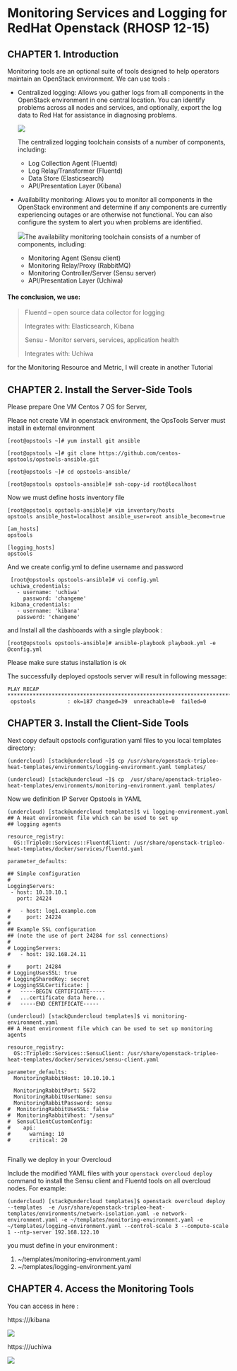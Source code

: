 # Monitoring Services and Logging for RedHat Openstack (RHOSP 12-15)



## CHAPTER 1. Introduction

Monitoring tools are an optional suite of tools designed to help  operators maintain an OpenStack environment. We can use tools : 	

- Centralized logging: Allows you gather logs from all components in  the OpenStack environment in one central location. You can identify  problems across all nodes and services, and optionally, export the log  data to Red Hat for assistance in diagnosing problems.

  

  ![](https://access.redhat.com/webassets/avalon/d/Red_Hat_OpenStack_Platform-15-Monitoring_Tools_Configuration_Guide-en-US/images/bd2b529a7165f6ca66255e1edef13cba/centralised_logging_single_node_fluentd.png)		

  The centralized logging toolchain consists of a number of components, including: 		

  - Log Collection Agent (Fluentd) 				
  - Log Relay/Transformer (Fluentd) 				
  - Data Store (Elasticsearch) 				
  - API/Presentation Layer (Kibana) 				



- Availability monitoring: Allows you to monitor all components in  the OpenStack environment and determine if any components are currently  experiencing outages or are otherwise not functional. You can also  configure the system to alert you when problems are identified. 			

  ![](https://access.redhat.com/webassets/avalon/d/Red_Hat_OpenStack_Platform-15-Monitoring_Tools_Configuration_Guide-en-US/images/f1846718cb48b62661afc70ce8538b7b/availability_monitoring_single_node_sensu.png)The availability monitoring toolchain consists of a number of components, including: 		

  -  Monitoring Agent (Sensu client) 				
  -  Monitoring Relay/Proxy (RabbitMQ) 				
  -  Monitoring Controller/Server (Sensu server) 				
  -  API/Presentation Layer (Uchiwa) 				



#### The conclusion, we use:

> Fluentd – open source data collector for logging
>
> Integrates with: Elasticsearch, Kibana
>
> Sensu - Monitor servers, services, application health
>
> Integrates with: Uchiwa

for the Monitoring Resource and Metric, I will create in another Tutorial



## CHAPTER 2. Install the Server-Side Tools

Please prepare One VM Centos 7 OS for Server,

Please not create VM in openstack environment, the OpsTools Server must install in external environment

```
[root@opstools ~]# yum install git ansible 

[root@opstools ~]# git clone https://github.com/centos-opstools/opstools-ansible.git 

[root@opstools ~]# cd opstools-ansible/ 

[root@opstools opstools-ansible]# ssh-copy-id root@localhost
```

Now we must define hosts inventory file

```
[root@opstools opstools-ansible]# vim inventory/hosts
opstools ansible_host=localhost ansible_user=root ansible_become=true

[am_hosts]
opstools

[logging_hosts]
opstools
```

And we create config.yml to define username and password

```
 [root@opstools opstools-ansible]# vi config.yml
 uchiwa_credentials:
   - username: 'uchiwa'
     password: 'changeme'
 kibana_credentials:
   - username: 'kibana'
   password: 'changeme' 
```

and Install all the dashboards with a single playbook :

```
[root@opstools opstools-ansible]# ansible-playbook playbook.yml -e @config.yml

```

Please make sure status installation is ok

The successfully deployed opstools server will result in following message:

```
PLAY RECAP  *****************************************************************************************************************************************************************************************************************************************************************************************
 opstools          : ok=187 changed=39  unreachable=0  failed=0   
```



## CHAPTER 3. Install the Client-Side Tools

Next copy default opstools configuration yaml files to you local templates directory:

```
(undercloud) [stack@undercloud ~]$ cp /usr/share/openstack-tripleo-heat-templates/environments/logging-environment.yaml templates/

(undercloud) [stack@undercloud ~]$ cp  /usr/share/openstack-tripleo-heat-templates/environments/monitoring-environment.yaml templates/

```

Now we definition IP Server Opstools in YAML

```
(undercloud) [stack@undercloud templates]$ vi logging-environment.yaml
## A Heat environment file which can be used to set up
## logging agents

resource_registry:
  OS::TripleO::Services::FluentdClient: /usr/share/openstack-tripleo-heat-templates/docker/services/fluentd.yaml

parameter_defaults:

## Simple configuration
#
LoggingServers:
 - host: 10.10.10.1
   port: 24224

#   - host: log1.example.com
#     port: 24224
#
## Example SSL configuration
## (note the use of port 24284 for ssl connections)
#
# LoggingServers:
#   - host: 192.168.24.11

#     port: 24284
# LoggingUsesSSL: true
# LoggingSharedKey: secret
# LoggingSSLCertificate: |
#   -----BEGIN CERTIFICATE-----
#   ...certificate data here...
#   -----END CERTIFICATE-----
```



```
(undercloud) [stack@undercloud templates]$ vi monitoring-environment.yaml
## A Heat environment file which can be used to set up monitoring agents

resource_registry:
  OS::TripleO::Services::SensuClient: /usr/share/openstack-tripleo-heat-templates/docker/services/sensu-client.yaml

parameter_defaults:
  MonitoringRabbitHost: 10.10.10.1

  MonitoringRabbitPort: 5672
  MonitoringRabbitUserName: sensu
  MonitoringRabbitPassword: sensu
#  MonitoringRabbitUseSSL: false
#  MonitoringRabbitVhost: "/sensu"
#  SensuClientCustomConfig:
#    api:
#      warning: 10
#      critical: 20


```

Finally we deploy in your Overcloud

Include the modified YAML files with your `openstack overcloud deploy` command to install the Sensu client and Fluentd tools on all overcloud nodes. For example: 

```
(undercloud) [stack@undercloud templates]$ openstack overcloud deploy --templates  -e /usr/share/openstack-tripleo-heat-templates/environments/network-isolation.yaml -e network-environment.yaml -e ~/templates/monitoring-environment.yaml -e ~/templates/logging-environment.yaml --control-scale 3 --compute-scale 1 --ntp-server 192.168.122.10
```

you must define in your environment :

1. ~/templates/monitoring-environment.yaml
2. ~/templates/logging-environment.yaml



## CHAPTER 4. Access the Monitoring Tools

You can access in here :

 https://<opstools-ip-or-host>/kibana

![](https://raw.githubusercontent.com/h4ckersmooth88/MonitoringOpenstack/master/Kibana.png)



https://<opstools-ip-or-host>/uchiwa 

![](https://raw.githubusercontent.com/h4ckersmooth88/MonitoringOpenstack/master/uciwa.png)